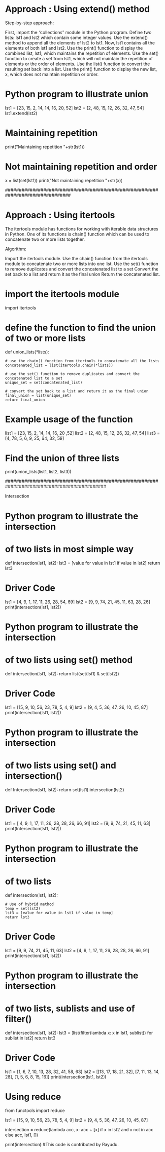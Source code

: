 # Approach : Using extend() method

Step-by-step approach:

First, import the “collections” module in the Python program.
Define two lists: lst1 and lst2 which contain some integer values.
Use the extend() method to append all the elements of lst2 to lst1. Now, lst1 contains all the elements of both lst1 and lst2.
Use the print() function to display the combined list, lst1, which maintains the repetition of elements.
Use the set() function to create a set from lst1, which will not maintain the repetition of elements or the order of elements.
Use the list() function to convert the resulting set back into a list.
Use the print() function to display the new list, x, which does not maintain repetition or order.

# Python program to illustrate union
 
lst1 = [23, 15, 2, 14, 14, 16, 20, 52]
lst2 = [2, 48, 15, 12, 26, 32, 47, 54]
lst1.extend(lst2)
 
# Maintaining repetition
print("Maintaining repetition "+str(lst1))
 
# Not maintaining repetition and order
x = list(set(lst1))
print("Not maintaining repetition "+str(x))



################################################################################

# Approach : Using itertools

The itertools module has functions for working with iterable data structures in Python. One of its functions is chain() function which can be used to concatenate two or more lists together.

Algorithm:

Import the itertools module.
Use the chain() function from the itertools module to concatenate two or more lists into one list.
Use the set() function to remove duplicates and convert the concatenated list to a set
Convert the set back to a list and return it as the final union
Return the concatenated list.



# import the itertools module
import itertools
 
# define the function to find the union of two or more lists
def union_lists(*lists):
     
    # use the chain() function from itertools to concatenate all the lists
    concatenated_list = list(itertools.chain(*lists))
     
    # use the set() function to remove duplicates and convert the concatenated list to a set
    unique_set = set(concatenated_list)
     
    # convert the set back to a list and return it as the final union
    final_union = list(unique_set)
    return final_union
 
# Example usage of the function
list1 = [23, 15, 2, 14, 14, 16, 20 ,52]
list2 = [2, 48, 15, 12, 26, 32, 47, 54]
list3 = [4, 78, 5, 6, 9, 25, 64, 32, 59]
 
# Find the union of three lists
print(union_lists(list1, list2, list3))




#############################################################################################

Intersection

# Python program to illustrate the intersection
# of two lists in most simple way
def intersection(lst1, lst2):
    lst3 = [value for value in lst1 if value in lst2]
    return lst3
 
# Driver Code
lst1 = [4, 9, 1, 17, 11, 26, 28, 54, 69]
lst2 = [9, 9, 74, 21, 45, 11, 63, 28, 26]
print(intersection(lst1, lst2))


# Python program to illustrate the intersection
# of two lists using set() method
def intersection(lst1, lst2):
	return list(set(lst1) & set(lst2))

# Driver Code
lst1 = [15, 9, 10, 56, 23, 78, 5, 4, 9]
lst2 = [9, 4, 5, 36, 47, 26, 10, 45, 87]
print(intersection(lst1, lst2))




# Python program to illustrate the intersection
# of two lists using set() and intersection()
def Intersection(lst1, lst2):
	return set(lst1).intersection(lst2)
	
# Driver Code
lst1 = [ 4, 9, 1, 17, 11, 26, 28, 28, 26, 66, 91]
lst2 = [9, 9, 74, 21, 45, 11, 63]
print(Intersection(lst1, lst2))





# Python program to illustrate the intersection
# of two lists
def intersection(lst1, lst2):

	# Use of hybrid method
	temp = set(lst2)
	lst3 = [value for value in lst1 if value in temp]
	return lst3

# Driver Code
lst1 = [9, 9, 74, 21, 45, 11, 63]
lst2 = [4, 9, 1, 17, 11, 26, 28, 28, 26, 66, 91]
print(intersection(lst1, lst2))








# Python program to illustrate the intersection
# of two lists, sublists and use of filter()
def intersection(lst1, lst2):
	lst3 = [list(filter(lambda x: x in lst1, sublist)) for sublist in lst2]
	return lst3

# Driver Code
lst1 = [1, 6, 7, 10, 13, 28, 32, 41, 58, 63]
lst2 = [[13, 17, 18, 21, 32], [7, 11, 13, 14, 28], [1, 5, 6, 8, 15, 16]]
print(intersection(lst1, lst2))




# Using reduce
from functools import reduce

lst1 = [15, 9, 10, 56, 23, 78, 5, 4, 9]
lst2 = [9, 4, 5, 36, 47, 26, 10, 45, 87]

intersection = reduce(lambda acc, x: acc + [x] if x in lst2 and x not in acc else acc, lst1, [])

print(intersection)
#This code is contributed by Rayudu.





